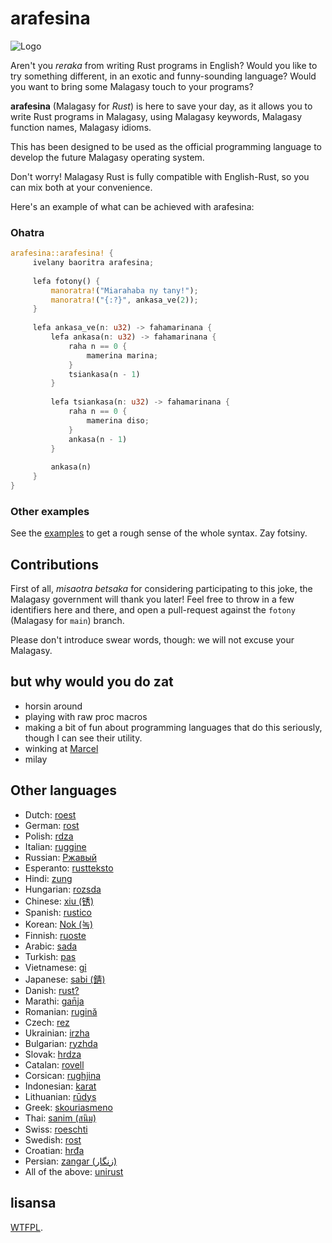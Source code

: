 # arafesina

![Logo](https://github.com/luckasRanarison/nvimrc/assets/101930730/e47f31d9-e79e-45ac-8837-86522f0f6ede)

Aren't you _reraka_ from writing Rust programs in English? Would you like to try something different, in an exotic and
funny-sounding language? Would you want to bring some Malagasy touch to your
programs?

**arafesina** (Malagasy for _Rust_) is here to save your day, as it allows you to
write Rust programs in Malagasy, using Malagasy keywords, Malagasy function names,
Malagasy idioms.

This has been designed to be used as the official programming language to
develop the future Malagasy operating system.

Don't worry!
Malagasy Rust is fully compatible with English-Rust, so you can mix both at your
convenience.

Here's an example of what can be achieved with arafesina:

### Ohatra

```rust
arafesina::arafesina! { 
     ivelany baoritra arafesina; 
  
     lefa fotony() {
         manoratra!("Miarahaba ny tany!"); 
         manoratra!("{:?}", ankasa_ve(2)); 
     } 
 
     lefa ankasa_ve(n: u32) -> fahamarinana { 
         lefa ankasa(n: u32) -> fahamarinana { 
             raha n == 0 { 
                 mamerina marina; 
             } 
             tsiankasa(n - 1) 
         } 
  
         lefa tsiankasa(n: u32) -> fahamarinana { 
             raha n == 0 { 
                 mamerina diso; 
             } 
             ankasa(n - 1) 
         } 
  
         ankasa(n) 
     }
}
```

### Other examples

See the [examples](./examples/src/main.rs) to get a rough sense of the whole
syntax. Zay fotsiny.

## Contributions

First of all, _misaotra betsaka_ for considering participating to this joke, the
Malagasy government will thank you later! Feel free to throw in a few identifiers
here and there, and open a pull-request against the `fotony` (Malagasy for
`main`) branch.

Please don't introduce swear words, though: we will not excuse your Malagasy.

## but why would you do zat

- horsin around
- playing with raw proc macros
- making a bit of fun about programming languages that do this seriously,
  though I can see their utility.
- winking at [Marcel](https://github.com/brouberol/marcel)
- milay

## Other languages

- Dutch: [roest](https://github.com/jeroenhd/roest)
- German: [rost](https://github.com/michidk/rost)
- Polish: [rdza](https://github.com/phaux/rdza)
- Italian: [ruggine](https://github.com/DamianX/ruggine)
- Russian: [Ржавый](https://github.com/Sanceilaks/rzhavchina)
- Esperanto: [rustteksto](https://github.com/dscottboggs/rustteksto)
- Hindi: [zung](https://github.com/rishit-khandelwal/zung)
- Hungarian: [rozsda](https://github.com/jozsefsallai/rozsda)
- Chinese: [xiu (锈)](https://github.com/lucifer1004/xiu)
- Spanish: [rustico](https://github.com/UltiRequiem/rustico)
- Korean: [Nok (녹)](https://github.com/Alfex4936/nok)
- Finnish: [ruoste](https://github.com/vkoskiv/ruoste)
- Arabic: [sada](https://github.com/LAYGATOR/sada)
- Turkish: [pas](https://github.com/ekimb/pas)
- Vietnamese: [gỉ](https://github.com/Huy-Ngo/gir)
- Japanese: [sabi (錆)](https://github.com/yuk1ty/sabi)
- Danish: [rust?](https://github.com/LunaTheFoxgirl/rust-dk)
- Marathi: [gan̄ja](https://github.com/pranavgade20/ganja)
- Romanian: [rugină](https://github.com/aionescu/rugina)
- Czech: [rez](https://github.com/radekvit/rez)
- Ukrainian: [irzha](https://github.com/brokeyourbike/irzha)
- Bulgarian: [ryzhda](https://github.com/gavadinov/ryzhda)
- Slovak: [hrdza](https://github.com/TheMessik/hrdza)
- Catalan: [rovell](https://github.com/gborobio73/rovell)
- Corsican: [rughjina](https://github.com/aldebaranzbradaradjan/rughjina)
- Indonesian: [karat](https://github.com/annurdien/karat)
- Lithuanian: [rūdys](https://github.com/TruncatedDinosour/rudys)
- Greek: [skouriasmeno](https://github.com/devlocalhost/skouriasmeno)
- Thai: [sanim (สนิม)](https://github.com/korewaChino/sanim)
- Swiss: [roeschti](https://github.com/Georg-code/roeschti)
- Swedish: [rost](https://github.com/vojd/rost/)
- Croatian: [hrđa](https://github.com/njelich/hrdja)
- Persian: [zangar (زنگار)](https://github.com/ui-ce/zangar)
- All of the above: [unirust](https://github.com/charyan/unirust)

## lisansa

[WTFPL](http://www.wtfpl.net/).
